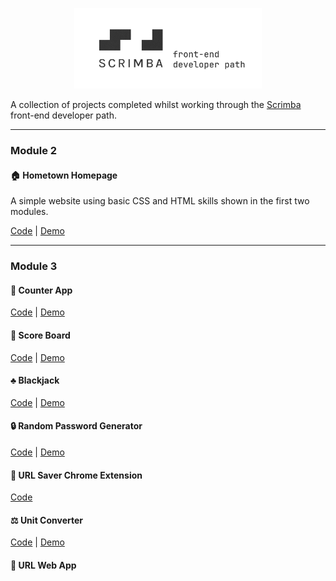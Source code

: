 <p align="center"><img src="./assets/header.png" alt="reb84-the-odin-project" width="300"/></p>

A collection of projects completed whilst working through the [Scrimba](https://scrimba.com) front-end developer path.

---

### Module 2
#### 🏠 **Hometown Homepage**
A simple website using basic CSS and HTML skills shown in the first two modules.

[Code](./01-hometown-homepage) | [Demo](https://hometown-homepage-alpha.vercel.app/)

---

### Module 3
#### 🐸 **Counter App**
[Code](./02-counter-app) | [Demo](https://froggy-counter.vercel.app/)

#### 🏀 **Score Board**
[Code](./03-score-board) | [Demo](https://score-board-psi.vercel.app/)

#### ♣️ **Blackjack**
[Code](./04-blackjack) | [Demo](https://blackjack-five-rust.vercel.app/)

#### 🔒 **Random Password Generator**
[Code](./05-password-generator) | [Demo](https://password-generator-rouge-tau-21.vercel.app/)

#### 🛜 **URL Saver Chrome Extension**
[Code](./06-url-saver-extension)

#### ⚖️ **Unit Converter**
[Code](./07-unit-converter) | [Demo](https://unit-converter-henna-psi.vercel.app/)

#### 🛜 **URL Web App**
<!-- [Code](./08-url-saver-web-app) | [Demo](https://unit-converter-henna-psi.vercel.app/) -->